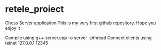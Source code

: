 # retele_proiect
Chess Server application
This is my very first github repository. Hope you enjoy it

Compile using g++ server.cpp -o server -pthread
Connect clients using telnet 127.0.0.1 12345
